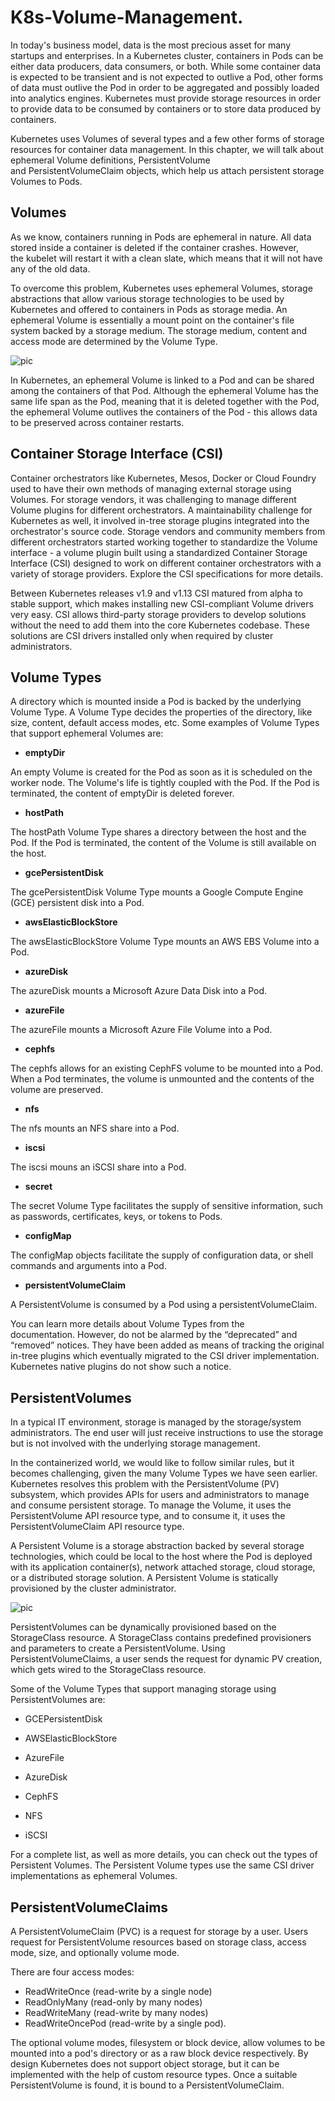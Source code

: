 # K8s-Volume-Management.

In today's business model, data is the most precious asset for many startups and enterprises. In a Kubernetes cluster, containers in Pods can be either data producers, data consumers, or both. While some container data is expected to be transient and is not expected to outlive a Pod, other forms of data must outlive the Pod in order to be aggregated and possibly loaded into analytics engines. Kubernetes must provide storage resources in order to provide data to be consumed by containers or to store data produced by containers.

Kubernetes uses Volumes of several types and a few other forms of storage resources for container data management. In this chapter, we will talk about ephemeral Volume definitions, PersistentVolume and PersistentVolumeClaim objects, which help us attach persistent storage Volumes to Pods.

## Volumes

As we know, containers running in Pods are ephemeral in nature. All data stored inside a container is deleted if the container crashes. However, the kubelet will restart it with a clean slate, which means that it will not have any of the old data.

To overcome this problem, Kubernetes uses ephemeral Volumes, storage abstractions that allow various storage technologies to be used by Kubernetes and offered to containers in Pods as storage media. An ephemeral Volume is essentially a mount point on the container's file system backed by a storage medium. The storage medium, content and access mode are determined by the Volume Type.

![pic](asset/1.png)

In Kubernetes, an ephemeral Volume is linked to a Pod and can be shared among the containers of that Pod. Although the ephemeral Volume has the same life span as the Pod, meaning that it is deleted together with the Pod, the ephemeral Volume outlives the containers of the Pod - this allows data to be preserved across container restarts.

## Container Storage Interface (CSI)

Container orchestrators like Kubernetes, Mesos, Docker or Cloud Foundry used to have their own methods of managing external storage using Volumes. For storage vendors, it was challenging to manage different Volume plugins for different orchestrators. A maintainability challenge for Kubernetes as well, it involved in-tree storage plugins integrated into the orchestrator's source code. Storage vendors and community members from different orchestrators started working together to standardize the Volume interface - a volume plugin built using a standardized Container Storage Interface (CSI) designed to work on different container orchestrators with a variety of storage providers. Explore the CSI specifications for more details.

Between Kubernetes releases v1.9 and v1.13 CSI matured from alpha to stable support, which makes installing new CSI-compliant Volume drivers very easy. CSI allows third-party storage providers to develop solutions without the need to add them into the core Kubernetes codebase. These solutions are CSI drivers installed only when required by cluster administrators.

## Volume Types

A directory which is mounted inside a Pod is backed by the underlying Volume Type. A Volume Type decides the properties of the directory, like size, content, default access modes, etc. Some examples of Volume Types that support ephemeral Volumes are:

- **emptyDir**

An empty Volume is created for the Pod as soon as it is scheduled on the worker node. The Volume's life is tightly coupled with the Pod. If the Pod is terminated, the content of emptyDir is deleted forever.  

- **hostPath**

The hostPath Volume Type shares a directory between the host and the Pod. If the Pod is terminated, the content of the Volume is still available on the host.

- **gcePersistentDisk**

The gcePersistentDisk Volume Type mounts a Google Compute Engine (GCE) persistent disk into a Pod.

- **awsElasticBlockStore**

The awsElasticBlockStore Volume Type mounts an AWS EBS Volume into a Pod. 

- **azureDisk**

The azureDisk mounts a Microsoft Azure Data Disk into a Pod.

- **azureFile**

The azureFile mounts a Microsoft Azure File Volume into a Pod.

- **cephfs**

The cephfs allows for an existing CephFS volume to be mounted into a Pod. When a Pod terminates, the volume is unmounted and the contents of the volume are preserved.

- **nfs**

The nfs mounts an NFS share into a Pod.

- **iscsi**

The iscsi mouns an iSCSI share into a Pod.

- **secret**

The secret Volume Type facilitates the supply of sensitive information, such as passwords, certificates, keys, or tokens to Pods.

- **configMap**

The configMap objects facilitate the supply of configuration data, or shell commands and arguments into a Pod.

- **persistentVolumeClaim**

A PersistentVolume is consumed by a Pod using a persistentVolumeClaim. 

You can learn more details about Volume Types from the documentation. However, do not be alarmed by the “deprecated” and “removed” notices. They have been added as means of tracking the original in-tree plugins which eventually migrated to the CSI driver implementation. Kubernetes native plugins do not show such a notice.

## PersistentVolumes

In a typical IT environment, storage is managed by the storage/system administrators. The end user will just receive instructions to use the storage but is not involved with the underlying storage management.

In the containerized world, we would like to follow similar rules, but it becomes challenging, given the many Volume Types we have seen earlier. Kubernetes resolves this problem with the PersistentVolume (PV) subsystem, which provides APIs for users and administrators to manage and consume persistent storage. To manage the Volume, it uses the PersistentVolume API resource type, and to consume it, it uses the PersistentVolumeClaim API resource type.

A Persistent Volume is a storage abstraction backed by several storage technologies, which could be local to the host where the Pod is deployed with its application container(s), network attached storage, cloud storage, or a distributed storage solution. A Persistent Volume is statically provisioned by the cluster administrator. 

![pic](asset/2.png)

PersistentVolumes can be dynamically provisioned based on the StorageClass resource. A StorageClass contains predefined provisioners and parameters to create a PersistentVolume. Using PersistentVolumeClaims, a user sends the request for dynamic PV creation, which gets wired to the StorageClass resource.

Some of the Volume Types that support managing storage using PersistentVolumes are:

- GCEPersistentDisk

- AWSElasticBlockStore

- AzureFile

- AzureDisk

- CephFS

- NFS

- iSCSI

For a complete list, as well as more details, you can check out the types of Persistent Volumes. The Persistent Volume types use the same CSI driver implementations as ephemeral Volumes.

## PersistentVolumeClaims
A PersistentVolumeClaim (PVC) is a request for storage by a user. Users request for PersistentVolume resources based on storage class, access mode, size, and optionally volume mode. 

There are four access modes: 
- ReadWriteOnce (read-write by a single node)
- ReadOnlyMany (read-only by many nodes)
- ReadWriteMany (read-write by many nodes)
- ReadWriteOncePod (read-write by a single pod).
  
The optional volume modes, filesystem or block device, allow volumes to be mounted into a pod's directory or as a raw block device respectively. By design Kubernetes does not support object storage, but it can be implemented with the help of custom resource types. Once a suitable PersistentVolume is found, it is bound to a PersistentVolumeClaim. 
